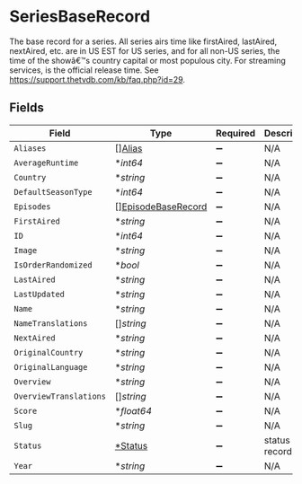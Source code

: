 # SeriesBaseRecord

The base record for a series. All series airs time like firstAired, lastAired, nextAired, etc. are in US EST for US series, and for all non-US series, the time of the showâ€™s country capital or most populous city. For streaming services, is the official release time. See https://support.thetvdb.com/kb/faq.php?id=29.


## Fields

| Field                                                           | Type                                                            | Required                                                        | Description                                                     |
| --------------------------------------------------------------- | --------------------------------------------------------------- | --------------------------------------------------------------- | --------------------------------------------------------------- |
| `Aliases`                                                       | [][Alias](../../models/shared/alias.md)                         | :heavy_minus_sign:                                              | N/A                                                             |
| `AverageRuntime`                                                | **int64*                                                        | :heavy_minus_sign:                                              | N/A                                                             |
| `Country`                                                       | **string*                                                       | :heavy_minus_sign:                                              | N/A                                                             |
| `DefaultSeasonType`                                             | **int64*                                                        | :heavy_minus_sign:                                              | N/A                                                             |
| `Episodes`                                                      | [][EpisodeBaseRecord](../../models/shared/episodebaserecord.md) | :heavy_minus_sign:                                              | N/A                                                             |
| `FirstAired`                                                    | **string*                                                       | :heavy_minus_sign:                                              | N/A                                                             |
| `ID`                                                            | **int64*                                                        | :heavy_minus_sign:                                              | N/A                                                             |
| `Image`                                                         | **string*                                                       | :heavy_minus_sign:                                              | N/A                                                             |
| `IsOrderRandomized`                                             | **bool*                                                         | :heavy_minus_sign:                                              | N/A                                                             |
| `LastAired`                                                     | **string*                                                       | :heavy_minus_sign:                                              | N/A                                                             |
| `LastUpdated`                                                   | **string*                                                       | :heavy_minus_sign:                                              | N/A                                                             |
| `Name`                                                          | **string*                                                       | :heavy_minus_sign:                                              | N/A                                                             |
| `NameTranslations`                                              | []*string*                                                      | :heavy_minus_sign:                                              | N/A                                                             |
| `NextAired`                                                     | **string*                                                       | :heavy_minus_sign:                                              | N/A                                                             |
| `OriginalCountry`                                               | **string*                                                       | :heavy_minus_sign:                                              | N/A                                                             |
| `OriginalLanguage`                                              | **string*                                                       | :heavy_minus_sign:                                              | N/A                                                             |
| `Overview`                                                      | **string*                                                       | :heavy_minus_sign:                                              | N/A                                                             |
| `OverviewTranslations`                                          | []*string*                                                      | :heavy_minus_sign:                                              | N/A                                                             |
| `Score`                                                         | **float64*                                                      | :heavy_minus_sign:                                              | N/A                                                             |
| `Slug`                                                          | **string*                                                       | :heavy_minus_sign:                                              | N/A                                                             |
| `Status`                                                        | [*Status](../../models/shared/status.md)                        | :heavy_minus_sign:                                              | status record                                                   |
| `Year`                                                          | **string*                                                       | :heavy_minus_sign:                                              | N/A                                                             |